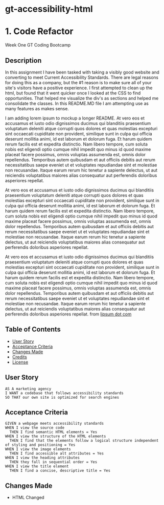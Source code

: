 # gt-accessibility-html

# 1. Code Refactor
Week One
GT Coding Bootcamp

## Description

In this assignment I have been tasked with taking a visibly good website and converting to meet Current Accessibility Standards.  There are legal reasons for doing this as a company, but the #1 reason is to make sure all of your site's visitors have a positive experience.  I first attempted to clean up the html, but found that it went quicker once I looked at the CSS to find opportunities.  That helped me visualize the div's as sections and helped me consolidate the classes.  In this README.MD file I am attempting use as many features as makes sense.

I am adding lorem ipsum to mockup a longer README.  At vero eos et accusamus et iusto odio dignissimos ducimus qui blanditiis praesentium voluptatum deleniti atque corrupti quos dolores et quas molestias excepturi sint occaecati cupiditate non provident, similique sunt in culpa qui officia deserunt mollitia animi, id est laborum et dolorum fuga. Et harum quidem rerum facilis est et expedita distinctio. Nam libero tempore, cum soluta nobis est eligendi optio cumque nihil impedit quo minus id quod maxime placeat facere possimus, omnis voluptas assumenda est, omnis dolor repellendus. Temporibus autem quibusdam et aut officiis debitis aut rerum necessitatibus saepe eveniet ut et voluptates repudiandae sint et molestiae non recusandae. Itaque earum rerum hic tenetur a sapiente delectus, ut aut reiciendis voluptatibus maiores alias consequatur aut perferendis doloribus asperiores repellat.

At vero eos et accusamus et iusto odio dignissimos ducimus qui blanditiis praesentium voluptatum deleniti atque corrupti quos dolores et quas molestias excepturi sint occaecati cupiditate non provident, similique sunt in culpa qui officia deserunt mollitia animi, id est laborum et dolorum fuga. Et harum quidem rerum facilis est et expedita distinctio. Nam libero tempore, cum soluta nobis est eligendi optio cumque nihil impedit quo minus id quod maxime placeat facere possimus, omnis voluptas assumenda est, omnis dolor repellendus. Temporibus autem quibusdam et aut officiis debitis aut rerum necessitatibus saepe eveniet ut et voluptates repudiandae sint et molestiae non recusandae. Itaque earum rerum hic tenetur a sapiente delectus, ut aut reiciendis voluptatibus maiores alias consequatur aut perferendis doloribus asperiores repellat.

At vero eos et accusamus et iusto odio dignissimos ducimus qui blanditiis praesentium voluptatum deleniti atque corrupti quos dolores et quas molestias excepturi sint occaecati cupiditate non provident, similique sunt in culpa qui officia deserunt mollitia animi, id est laborum et dolorum fuga. Et harum quidem rerum facilis est et expedita distinctio. Nam libero tempore, cum soluta nobis est eligendi optio cumque nihil impedit quo minus id quod maxime placeat facere possimus, omnis voluptas assumenda est, omnis dolor repellendus. Temporibus autem quibusdam et aut officiis debitis aut rerum necessitatibus saepe eveniet ut et voluptates repudiandae sint et molestiae non recusandae. Itaque earum rerum hic tenetur a sapiente delectus, ut aut reiciendis voluptatibus maiores alias consequatur aut perferendis doloribus asperiores repellat. from [lipsum dot com](https://www.lipsum.com/)

## Table of Contents

* [User Story](#user)
* [Acceptance Criteria](#acceptance) 
* [Changes Made](#changes)
* [Credits](#credits)
* [License](#license)

## User Story

```
AS A marketing agency
I WANT a codebase that follows accessibility standards
SO THAT our own site is optimized for search engines
```

## Acceptance Criteria

```
GIVEN a webpage meets accessibility standards
WHEN I view the source code
  THEN I find semantic HTML elements = Yes
WHEN I view the structure of the HTML elements
  THEN I find that the elements follow a logical structure independent of styling and positioning = Yes
WHEN I view the image elements
  THEN I find accessible alt attributes = Yes
WHEN I view the heading attributes
  THEN they fall in sequential order = Yes
WHEN I view the title element
  THEN I find a concise, descriptive title = Yes
```

## Changes Made

* HTML
Changed <title> to have company name and keywords-->
Replaced <div class header> with <header> // Replaced div with ul with <nav> // -->
Left div class hero the same -->
Converted div class content into <main class content> // Kept id the same for navigation // Consolidated section classes into 'offering' //
      Added alt text to img tags -->
Replaced div benefits with <aside class benefits> // Consolidated benefit-* classes into benefit // -->
Replaced div class footer with <footer> -->

* CSS
Replaced class header with tag <header> */
Left class seo the same */
Replaced heeder div with tag <nav> */
Consolidated company offering classes into 'offering' */
Consolidated benefit-_____ classes */

## Credits
Good-README-Guide
[lipsum dot com](https://www.lipsum.com/)


## License

MIT License

Copyright (c) [2020] [Steve Morris]

Permission is hereby granted, free of charge, to any person obtaining a copy
of this software and associated documentation files (the "Software"), to deal
in the Software without restriction, including without limitation the rights
to use, copy, modify, merge, publish, distribute, sublicense, and/or sell
copies of the Software, and to permit persons to whom the Software is
furnished to do so, subject to the following conditions:

The above copyright notice and this permission notice shall be included in all
copies or substantial portions of the Software.

THE SOFTWARE IS PROVIDED "AS IS", WITHOUT WARRANTY OF ANY KIND, EXPRESS OR
IMPLIED, INCLUDING BUT NOT LIMITED TO THE WARRANTIES OF MERCHANTABILITY,
FITNESS FOR A PARTICULAR PURPOSE AND NONINFRINGEMENT. IN NO EVENT SHALL THE
AUTHORS OR COPYRIGHT HOLDERS BE LIABLE FOR ANY CLAIM, DAMAGES OR OTHER
LIABILITY, WHETHER IN AN ACTION OF CONTRACT, TORT OR OTHERWISE, ARISING FROM,
OUT OF OR IN CONNECTION WITH THE SOFTWARE OR THE USE OR OTHER DEALINGS IN THE
SOFTWARE.

